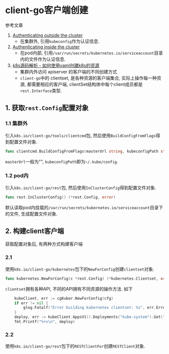 # client-go客户端创建

参考文章

1. [Authenticating outside the cluster](https://github.com/kubernetes/client-go/tree/master/examples/out-of-cluster-client-configuration)
    - 在集群外, 引用`kubeconfig`作为认证信息.
2. [Authenticating inside the cluster](https://github.com/kubernetes/client-go/tree/master/examples/in-cluster-client-configuration)
    - 在pod内部, 引用`/var/run/secrets/kubernetes.io/serviceaccount`目录内的文件作为认证信息.
3. [k8s源码解析 - 如何使用yaml创建k8s的资源](https://blog.csdn.net/u014618114/article/details/105168800/)
	- 集群内外访问 apiserver 的客户端的不同创建方式
	- `client-go`中的 clientset, 是各种资源的客户端集合, 实际上操作每一种资源, 都需要相应的客户端, clientSet结构体中每个client成员都是`rest.Interface`类型.

## 1. 获取`rest.Config`配置对象

### 1.1 集群外

引入`k8s.io/client-go/tools/clientcmd`包, 然后使用`BuildConfigFromFlags`得到配置文件对象.

```go
func clientcmd.BuildConfigFromFlags(masterUrl string, kubeconfigPath string) (*rest.Config, error)
```

`masterUrl`一般为"", `kubeconfigPath`即为`~/.kube/config`.

### 1.2 pod内

引入`k8s.io/client-go/rest`包, 然后使用`InClusterConfig`得到配置文件对象.

```go
func rest.InClusterConfig() (*rest.Config, error)
```

默认读取pod内挂载的`/var/run/secrets/kubernetes.io/serviceaccount`目录下的文件, 生成配置文件对象.

## 2. 构建client客户端

获取配置对象后, 有两种方式构建客户端

### 2.1 

使用`k8s.io/client-go/kubernetes`包下的`NewForConfig`创建`clientset`对象.

```go
func kubernetes.NewForConfig(c *rest.Config) (*kubernetes.Clientset, error)
```

`clientset`拥有各种API, 不同的API拥有不同资源的操作方法. 如下

```go
	kubeClient, err := cgKuber.NewForConfig(cfg)
	if err != nil {
		glog.Fatalf("Error building kubernetes clientset: %s", err.Error())
	}
	deploy, err := kubeClient.AppsV1().Deployments("kube-system").Get("coredns", apimMetav1.GetOptions{})
	fmt.Printf("%+v\n", deploy)

```

### 2.2

使用`k8s.io/client-go/rest`包下的`RESTClientFor`创建`RESTClient`对象.

```

```

